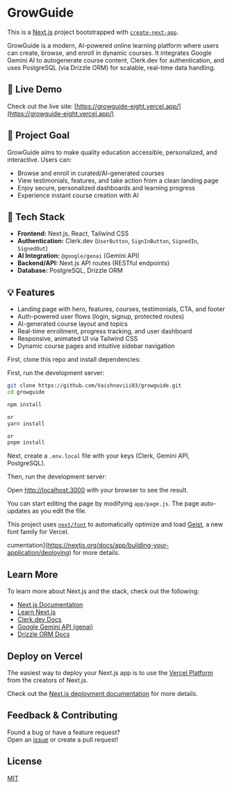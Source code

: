 # GrowGuide

This is a [Next.js](https://nextjs.org) project bootstrapped with [`create-next-app`](https://github.com/vercel/next.js/tree/canary/packages/create-next-app).

GrowGuide is a modern, AI-powered online learning platform where users can create, browse, and enroll in dynamic courses. It integrates Google Gemini AI to autogenerate course content, Clerk.dev for authentication, and uses PostgreSQL (via Drizzle ORM) for scalable, real-time data handling.

## 🚀 Live Demo

Check out the live site: [https://growguide-eight.vercel.app/](https://growguide-eight.vercel.app/)

## 🎯 Project Goal

GrowGuide aims to make quality education accessible, personalized, and interactive. Users can:
- Browse and enroll in curated/AI-generated courses
- View testimonials, features, and take action from a clean landing page
- Enjoy secure, personalized dashboards and learning progress
- Experience instant course creation with AI

## 🧱 Tech Stack

- **Frontend:** Next.js, React, Tailwind CSS
- **Authentication:** Clerk.dev (`UserButton`, `SignInButton`, `SignedIn`, `SignedOut`)
- **AI Integration:** `@google/genai` (Gemini API)
- **Backend/API:** Next.js API routes (RESTful endpoints)
- **Database:** PostgreSQL, Drizzle ORM

## 💡 Features

- Landing page with hero, features, courses, testimonials, CTA, and footer
- Auth-powered user flows (login, signup, protected routes)
- AI-generated course layout and topics
- Real-time enrollment, progress tracking, and user dashboard
- Responsive, animated UI via Tailwind CSS
- Dynamic course pages and intuitive sidebar navigation

First, clone this repo and install dependencies:

First, run the development server:

```bash
git clone https://github.com/Vaishnaviii03/growguide.git
cd growguide

npm install

or
yarn install

or
pnpm install
```


Next, create a `.env.local` file with your keys (Clerk, Gemini API, PostgreSQL).

Then, run the development server:

Open [http://localhost:3000](http://localhost:3000) with your browser to see the result.

You can start editing the page by modifying `app/page.js`. The page auto-updates as you edit the file.

This project uses [`next/font`](https://nextjs.org/docs/app/building-your-application/optimizing/fonts) to automatically optimize and load [Geist](https://vercel.com/font), a new font family for Vercel.

cumentation](https://nextjs.org/docs/app/building-your-application/deploying) for more details.

## Learn More

To learn more about Next.js and the stack, check out the following:

- [Next.js Documentation](https://nextjs.org/docs)
- [Learn Next.js](https://nextjs.org/learn)
- [Clerk.dev Docs](https://clerk.com/docs)
- [Google Gemini API (genai)](https://ai.google.dev/tutorials/get_started)
- [Drizzle ORM Docs](https://orm.drizzle.team/)

## Deploy on Vercel

The easiest way to deploy your Next.js app is to use the [Vercel Platform](https://vercel.com/new?utm_medium=default-template&filter=next.js&utm_source=create-next-app&utm_campaign=create-next-app-readme) from the creators of Next.js.

Check out the [Next.js deployment documentation](https://nextjs.org/docs/app/building-your-application/deploying) for more details.

## Feedback & Contributing

Found a bug or have a feature request?  
Open an [issue](https://github.com/Vaishnaviii03/growguide/issues) or create a pull request!

## License

[MIT](LICENSE)


